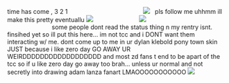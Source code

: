 time has come , 3 2 1
 ‎ ‎ ‎ ‎ ‎ ‎ ‎ ‎ ‎ ‎ ‎ ‎  ‎ ‎ ‎ ‎ ‎ ‎ ‎ ‎ ‎ ‎ ‎ ‎  ‎ ‎ ‎ ‎ ‎ ‎ ‎ ‎ ‎ ‎ ‎ ‎ ‎ ‎ ‎ ‎ ‎ ‎ ‎
 ![](https://komarev.com/ghpvc/?username=soiiux&color=yellow)‎  ‎ ‎
pls follow me uhhmm ill make this pretty eventuallu
![](https://64.media.tumblr.com/59234d5fa07604a36a4d36bf93bb558f/67a9056589060887-d6/s1280x1920/f7fcf0b9c81aae47520f72cf18a73b1229025b92.jpg) 
⠀⠀⠀⠀⠀⠀⠀⠀⠀⠀![](https://wilardo.crd.co/assets/images/gallery21/6cfc0531.jpg?v=87117d4a)⠀⠀⠀⠀⠀⠀⠀⠀⠀⠀
⠀⠀⠀⠀⠀⠀⠀⠀⠀⠀some people dont read the status thing n my rentry isnt. finsihed yet so ill put this here... im not tcc and i DONT want them interacting w/ me. dont come up to me in ur dylan klebold pony town skin JUST because i like zero day GO AWAY UR WEIRDDDDDDDDDDDDDDDDDD and most zd fans t end to be apart of the tcc so if u like zero day go away too brah... unless ur normal and not secretly into drawing adam lanza fanart LMAOOOOOOOOOOO
 ![](https://hit.yhype.me/github/profile?user_id=161968637)‎ ‎ ‎ ‎ ‎ ‎ ‎ ‎ ‎ ‎  ‎ ‎ ‎ ‎ ‎ ‎ ‎ ‎ ‎ ‎ ‎ ‎ ‎ ‎ ‎ ‎ 
